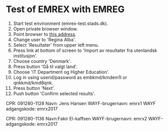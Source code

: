 # Test of EMREX with EMREG

1.  Start test environment (emrex-test.stads.dk).
2.  Open private browser window.
3.  Point browser to [this address](https://fsweb-demo.uio.no/studentweb/login.jsf?inst=FSUTV "Start EMREG link").
4.  Change user to 'Regina Alba'.
5.  Select 'Resultater' from upper left menu.
6.  Press link at bottom of screen to 'Import av resultater fra utenlandsk institusjon'.
7.  Choose country 'Denmark'.
8.  Press button 'Gå til valgt land'.
9.  Choose 'IT Department og Higher Education'.
10. Log in using userid/password as embkmd/kmdem1l or qnkkmd/kmd8qnk.
11. Press button 'Next'.
12. Push button 'Confirm selected results'.

CPR: 091280-1128
Navn: Jens Hansen
WAYF-brugernavn: emrx1
WAYF adgangskode: emrx2017 
 
CPR: 091280-1136
Navn:Fakir El-kaffsen
WAYF-brugernavn: emrx2
WAYF-adgangskode: emrx2017
